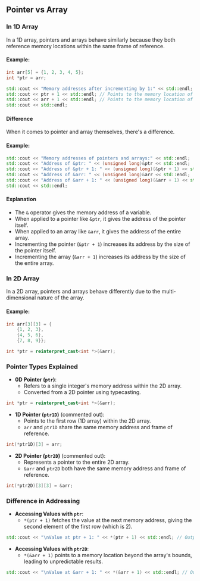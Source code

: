 ## Pointer vs Array

### In 1D Array

In a 1D array, pointers and arrays behave similarly because they both reference memory locations within the same frame of reference.

#### Example:

```cpp
int arr[5] = {1, 2, 3, 4, 5};
int *ptr = arr;

std::cout << "Memory addresses after incrementing by 1:" << std::endl;
std::cout << ptr + 1 << std::endl; // Points to the memory location of the second element in the array.
std::cout << arr + 1 << std::endl; // Points to the memory location of the second element in the array.
std::cout << std::endl;
```

#### Difference

When it comes to pointer and array themselves, there's a difference.

#### Example:

```cpp
std::cout << "Memory addresses of pointers and arrays:" << std::endl;
std::cout << "Address of &ptr: " << (unsigned long)&ptr << std::endl;
std::cout << "Address of &ptr + 1: " << (unsigned long)(&ptr + 1) << std::endl;
std::cout << "Address of &arr: " << (unsigned long)&arr << std::endl;
std::cout << "Address of &arr + 1: " << (unsigned long)(&arr + 1) << std::endl;
std::cout << std::endl;
```

#### Explanation

- The `&` operator gives the memory address of a variable.
- When applied to a pointer like `&ptr`, it gives the address of the pointer itself.
- When applied to an array like `&arr`, it gives the address of the entire array.
- Incrementing the pointer (`&ptr + 1`) increases its address by the size of the pointer itself.
- Incrementing the array (`&arr + 1`) increases its address by the size of the entire array.

### In 2D Array

In a 2D array, pointers and arrays behave differently due to the multi-dimensional nature of the array.

#### Example:

```cpp
int arr[3][3] = {
    {1, 2, 3},
    {4, 5, 6},
    {7, 8, 9}};

int *ptr = reinterpret_cast<int *>(&arr);
```

### Pointer Types Explained

- **0D Pointer (`ptr`)**:
  - Refers to a single integer's memory address within the 2D array.
  - Converted from a 2D pointer using typecasting.

```cpp
int *ptr = reinterpret_cast<int *>(&arr);
```

- **1D Pointer (`ptr1D`)** (commented out):
  - Points to the first row (1D array) within the 2D array.
  - `arr` and `ptr1D` share the same memory address and frame of reference.

```cpp
int(*ptr1D)[3] = arr;
```

- **2D Pointer (`ptr2D`)** (commented out):
  - Represents a pointer to the entire 2D array.
  - `&arr` and `ptr2D` both have the same memory address and frame of reference.

```cpp
int(*ptr2D)[3][3] = &arr;
```

### Difference in Addressing

- **Accessing Values with `ptr`**:
  - `*(ptr + 1)` fetches the value at the next memory address, giving the second element of the first row (which is 2).

```cpp
std::cout << "\nValue at ptr + 1: " << *(ptr + 1) << std::endl; // Outputs: 2
```

- **Accessing Values with `ptr2D`**:
  - `*(&arr + 1)` points to a memory location beyond the array's bounds, leading to unpredictable results.

```cpp
std::cout << "\nValue at &arr + 1: " << *(&arr + 1) << std::endl; // Outputs: Garbage value
```
